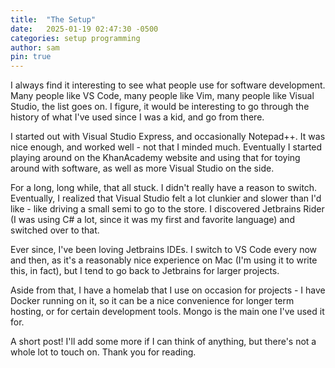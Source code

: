 ```yaml
---
title:  "The Setup"
date:   2025-01-19 02:47:30 -0500
categories: setup programming
author: sam
pin: true
---
```


I always find it interesting to see what people use for software development. Many people like VS Code, many people like Vim, many people like Visual Studio, the list goes on. I figure, it would be interesting to go through the history of what I've used since I was a kid, and go from there.

I started out with Visual Studio Express, and occasionally Notepad++. It was nice enough, and worked well - not that I minded much. Eventually I started playing around on the KhanAcademy website and using that for toying around with software, as well as more Visual Studio on the side.

For a long, long while, that all stuck. I didn't really have a reason to switch. Eventually, I realized that Visual Studio felt a lot clunkier and slower than I'd like - like driving a small semi to go to the store. I discovered Jetbrains Rider (I was using C# a lot, since it was my first and favorite language) and switched over to that.

Ever since, I've been loving Jetbrains IDEs. I switch to VS Code every now and then, as it's a reasonably nice experience on Mac (I'm using it to write this, in fact), but I tend to go back to Jetbrains for larger projects.

Aside from that, I have a homelab that I use on occasion for projects - I have Docker running on it, so it can be a nice convenience for longer term hosting, or for certain development tools. Mongo is the main one I've used it for.

A short post! I'll add some more if I can think of anything, but there's not a whole lot to touch on. Thank you for reading.